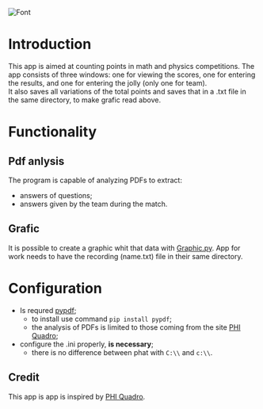 ![Font](https://github.com/AsrtoMichi/MathScore/assets/146475341/5a9a03e5-f449-4fc1-b5a7-84d55af7ac5b)
# Introduction
This app is aimed at counting points in math and physics competitions.
The app consists of three windows: one for viewing the scores, one for entering the results, and one for entering the jolly (only one for team).  
It also saves all variations of the total points and saves that in a .txt file in the same directory, to make grafic read above.

# Functionality

## Pdf anlysis
The program is capable of analyzing PDFs to extract:
- answers of questions;
- answers given by the team during the match.

## Grafic
It is possible to create a graphic whit that data with [Graphic.py](https://github.com/AsrtoMichi/MathScore/tree/Grafic). 
App for work needs to have the recording (name.txt) file in their same directory.

# Configuration
- Is requred [pypdf](https://pypi.org/project/pypdf/);
  - to install use command `pip install pypdf`;
  - the analysis of PDFs is limited to those coming from the site [PHI Quadro](https://www.phiquadro.it/index.php);
- configure the .ini properly, **is necessary**;
  - there is no difference between phat with `C:\\` and `c:\\`.

## Credit
This app is app is inspired by [PHI Quadro](https://www.phiquadro.it/index.php).

